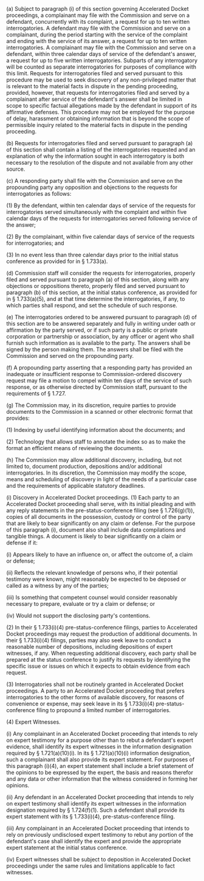 (a) Subject to paragraph (i) of this section governing Accelerated Docket proceedings, a complainant may file with the Commission and serve on a defendant, concurrently with its complaint, a request for up to ten written interrogatories. A defendant may file with the Commission and serve on a complainant, during the period starting with the service of the complaint and ending with the service of its answer, a request for up to ten written interrogatories. A complainant may file with the Commission and serve on a defendant, within three calendar days of service of the defendant's answer, a request for up to five written interrogatories. Subparts of any interrogatory will be counted as separate interrogatories for purposes of compliance with this limit. Requests for interrogatories filed and served pursuant to this procedure may be used to seek discovery of any non-privileged matter that is relevant to the material facts in dispute in the pending proceeding, provided, however, that requests for interrogatories filed and served by a complainant after service of the defendant's answer shall be limited in scope to specific factual allegations made by the defendant in support of its affirmative defenses. This procedure may not be employed for the purpose of delay, harassment or obtaining information that is beyond the scope of permissible inquiry related to the material facts in dispute in the pending proceeding.

(b) Requests for interrogatories filed and served pursuant to paragraph (a) of this section shall contain a listing of the interrogatories requested and an explanation of why the information sought in each interrogatory is both necessary to the resolution of the dispute and not available from any other source.

(c) A responding party shall file with the Commission and serve on the propounding party any opposition and objections to the requests for interrogatories as follows:

(1) By the defendant, within ten calendar days of service of the requests for interrogatories served simultaneously with the complaint and within five calendar days of the requests for interrogatories served following service of the answer;

(2) By the complainant, within five calendar days of service of the requests for interrogatories; and

(3) In no event less than three calendar days prior to the initial status conference as provided for in § 1.733(a).

(d) Commission staff will consider the requests for interrogatories, properly filed and served pursuant to paragraph (a) of this section, along with any objections or oppositions thereto, properly filed and served pursuant to paragraph (b) of this section, at the initial status conference, as provided for in § 1.733(a)(5), and at that time determine the interrogatories, if any, to which parties shall respond, and set the schedule of such response.

(e) The interrogatories ordered to be answered pursuant to paragraph (d) of this section are to be answered separately and fully in writing under oath or affirmation by the party served, or if such party is a public or private corporation or partnership or association, by any officer or agent who shall furnish such information as is available to the party. The answers shall be signed by the person making them. The answers shall be filed with the Commission and served on the propounding party.

(f) A propounding party asserting that a responding party has provided an inadequate or insufficient response to Commission-ordered discovery request may file a motion to compel within ten days of the service of such response, or as otherwise directed by Commission staff, pursuant to the requirements of § 1.727.

(g) The Commission may, in its discretion, require parties to provide documents to the Commission in a scanned or other electronic format that provides:

(1) Indexing by useful identifying information about the documents; and

(2) Technology that allows staff to annotate the index so as to make the format an efficient means of reviewing the documents.

(h) The Commission may allow additional discovery, including, but not limited to, document production, depositions and/or additional interrogatories. In its discretion, the Commission may modify the scope, means and scheduling of discovery in light of the needs of a particular case and the requirements of applicable statutory deadlines.

(i) Discovery in Accelerated Docket proceedings. (1) Each party to an Accelerated Docket proceeding shall serve, with its initial pleading and with any reply statements in the pre-status-conference filing (see § 1.726(g)(1)), copies of all documents in the possession, custody or control of the party that are likely to bear significantly on any claim or defense. For the purpose of this paragraph (i), document also shall include data compilations and tangible things. A document is likely to bear significantly on a claim or defense if it:

(i) Appears likely to have an influence on, or affect the outcome of, a claim or defense;

(ii) Reflects the relevant knowledge of persons who, if their potential testimony were known, might reasonably be expected to be deposed or called as a witness by any of the parties;

(iii) Is something that competent counsel would consider reasonably necessary to prepare, evaluate or try a claim or defense; or

(iv) Would not support the disclosing party's contentions.

(2) In their § 1.733(i)(4) pre-status-conference filings, parties to Accelerated Docket proceedings may request the production of additional documents. In their § 1.733(i)(4) filings, parties may also seek leave to conduct a reasonable number of depositions, including depositions of expert witnesses, if any. When requesting additional discovery, each party shall be prepared at the status conference to justify its requests by identifying the specific issue or issues on which it expects to obtain evidence from each request.

(3) Interrogatories shall not be routinely granted in Accelerated Docket proceedings. A party to an Accelerated Docket proceeding that prefers interrogatories to the other forms of available discovery, for reasons of convenience or expense, may seek leave in its § 1.733(i)(4) pre-status-conference filing to propound a limited number of interrogatories.

(4) Expert Witnesses.

(i) Any complainant in an Accelerated Docket proceeding that intends to rely on expert testimony for a purpose other than to rebut a defendant's expert evidence, shall identify its expert witnesses in the information designation required by § 1.721(a)(10)(i). In its § 1.721(a)(10)(i) information designation, such a complainant shall also provide its expert statement. For purposes of this paragraph (i)(4), an expert statement shall include a brief statement of the opinions to be expressed by the expert, the basis and reasons therefor and any data or other information that the witness considered in forming her opinions.

(ii) Any defendant in an Accelerated Docket proceeding that intends to rely on expert testimony shall identify its expert witnesses in the information designation required by § 1.724(f)(1). Such a defendant shall provide its expert statement with its § 1.733(i)(4), pre-status-conference filing.

(iii) Any complainant in an Accelerated Docket proceeding that intends to rely on previously undisclosed expert testimony to rebut any portion of the defendant's case shall identify the expert and provide the appropriate expert statement at the initial status conference.

(iv) Expert witnesses shall be subject to deposition in Accelerated Docket proceedings under the same rules and limitations applicable to fact witnesses.

